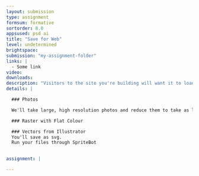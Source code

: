 ```yaml
---
layout: submission
type: assignment
formsum: formative
sortorder: 8.0
appsused: psd ai
title: "Save for Web"
level: undetermined
brightspace: 
submission: "my-assignment-folder"
links: |
  - Some link
video:
downloads:
description: "Visitors to the site you're building will want it to load as quickly as possible. We'll export various types of graphics so they're as small and colour-accurate as possible."
details: |

  ### Photos

  We'll take large, high resolution photos and reduce them to take as little disc space as possible.

  ### Raster with Flat Colour

  ### Vectors from Illustrator
  You'll save as svg.
  Run your files through SpriteBot
  

assignment: |

---
```


